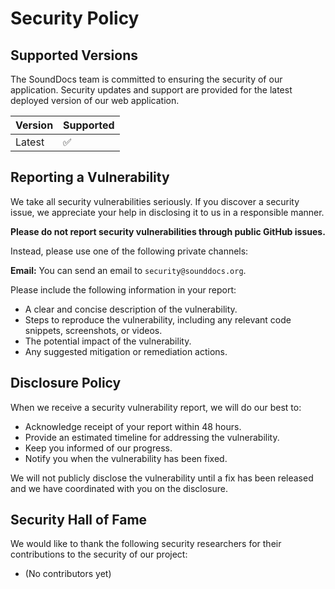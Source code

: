 # Security Policy

## Supported Versions

The SoundDocs team is committed to ensuring the security of our application. Security updates and support are provided for the latest deployed version of our web application.

| Version | Supported          |
| ------- | ------------------ |
| Latest  | :white_check_mark: |

## Reporting a Vulnerability

We take all security vulnerabilities seriously. If you discover a security issue, we appreciate your help in disclosing it to us in a responsible manner.

**Please do not report security vulnerabilities through public GitHub issues.**

Instead, please use one of the following private channels:

**Email:** You can send an email to `security@sounddocs.org`.

Please include the following information in your report:

- A clear and concise description of the vulnerability.
- Steps to reproduce the vulnerability, including any relevant code snippets, screenshots, or videos.
- The potential impact of the vulnerability.
- Any suggested mitigation or remediation actions.

## Disclosure Policy

When we receive a security vulnerability report, we will do our best to:

- Acknowledge receipt of your report within 48 hours.
- Provide an estimated timeline for addressing the vulnerability.
- Keep you informed of our progress.
- Notify you when the vulnerability has been fixed.

We will not publicly disclose the vulnerability until a fix has been released and we have coordinated with you on the disclosure.

## Security Hall of Fame

We would like to thank the following security researchers for their contributions to the security of our project:

- (No contributors yet)

